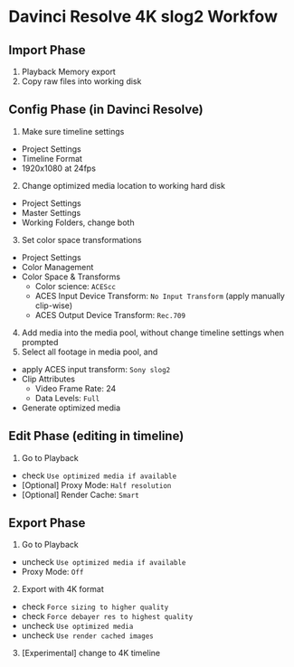 # Davinci Resolve 4K slog2 Workfow

## Import Phase

1. Playback Memory export
2. Copy raw files into working disk

## Config Phase (in Davinci Resolve)

1. Make sure timeline settings
  - Project Settings
  - Timeline Format
  - 1920x1080 at 24fps
2. Change optimized media location to working hard disk
  - Project Settings
  - Master Settings
  - Working Folders, change both
3. Set color space transformations
  - Project Settings
  - Color Management
  - Color Space & Transforms
    - Color science: `ACEScc`
    - ACES Input Device Transform: `No Input Transform` (apply manually clip-wise)
    - ACES Output Device Transform: `Rec.709`
4. Add media into the media pool, without change timeline settings when prompted
5. Select all footage in media pool, and
  - apply ACES input transform: `Sony slog2`
  - Clip Attributes
    - Video Frame Rate: 24
    - Data Levels: `Full`
  - Generate optimized media

## Edit Phase (editing in timeline)

1. Go to Playback
  - check `Use optimized media if available`
  - [Optional] Proxy Mode: `Half resolution`
  - [Optional] Render Cache: `Smart`

## Export Phase

1. Go to Playback
  - uncheck `Use optimized media if available`
  - Proxy Mode: `Off`
2. Export with 4K format
  - check `Force sizing to higher quality`
  - check `Force debayer res to highest quality`
  - uncheck `Use optimized media`
  - uncheck `Use render cached images`
3. [Experimental] change to 4K timeline
